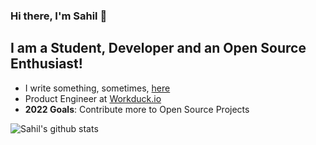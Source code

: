 ### Hi there, I'm Sahil 👋

## I am a Student, Developer and an Open Source Enthusiast!

- I write something, sometimes, [here](https://sahil-shubham.in)
- Product Engineer at [Workduck.io](https://workduck.io)
- **2022 Goals**: Contribute more to Open Source Projects

![Sahil's github stats](https://github-readme-stats.vercel.app/api?username=sahil-shubham&hide=stars&count_private=true&show_icons=true&theme=material-palenight)
